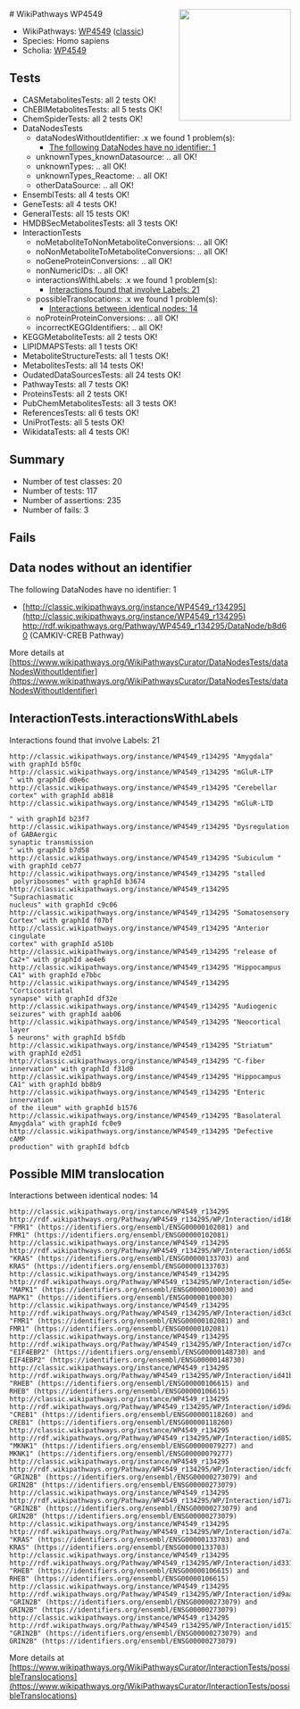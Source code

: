 <img style="float: right; width: 200px" src="https://upload.wikimedia.org/wikipedia/commons/thumb/8/83/Wplogo_with_text_500.png/640px-Wplogo_with_text_500.png" />
# WikiPathways WP4549

* WikiPathways: [WP4549](https://wikipathways.org/pathways/WP4549) ([classic](https://classic.wikipathways.org/instance/WP4549))
* Species: Homo sapiens
* Scholia: [WP4549](https://scholia.toolforge.org/wikipathways/WP4549)
## Tests
* CASMetabolitesTests: all 2 tests OK!
* ChEBIMetabolitesTests: all 5 tests OK!
* ChemSpiderTests: all 2 tests OK!
* DataNodesTests
    * dataNodesWithoutIdentifier: .x we found 1 problem(s):
        * [The following DataNodes have no identifier: 1](#d2d32fa0)
    * unknownTypes_knownDatasource: .. all OK!
    * unknownTypes: .. all OK!
    * unknownTypes_Reactome: .. all OK!
    * otherDataSource: .. all OK!
* EnsemblTests: all 4 tests OK!
* GeneTests: all 4 tests OK!
* GeneralTests: all 15 tests OK!
* HMDBSecMetabolitesTests: all 3 tests OK!
* InteractionTests
    * noMetaboliteToNonMetaboliteConversions: .. all OK!
    * noNonMetaboliteToMetaboliteConversions: .. all OK!
    * noGeneProteinConversions: .. all OK!
    * nonNumericIDs: .. all OK!
    * interactionsWithLabels: .x we found 1 problem(s):
        * [Interactions found that involve Labels: 21](#fe97a8d8)
    * possibleTranslocations: .x we found 1 problem(s):
        * [Interactions between identical nodes: 14](#661ebeee)
    * noProteinProteinConversions: .. all OK!
    * incorrectKEGGIdentifiers: .. all OK!
* KEGGMetaboliteTests: all 2 tests OK!
* LIPIDMAPSTests: all 1 tests OK!
* MetaboliteStructureTests: all 1 tests OK!
* MetabolitesTests: all 14 tests OK!
* OudatedDataSourcesTests: all 24 tests OK!
* PathwayTests: all 7 tests OK!
* ProteinsTests: all 2 tests OK!
* PubChemMetabolitesTests: all 3 tests OK!
* ReferencesTests: all 6 tests OK!
* UniProtTests: all 5 tests OK!
* WikidataTests: all 4 tests OK!


## Summary

* Number of test classes: 20
* Number of tests: 117
* Number of assertions: 235
* Number of fails: 3

## Fails

<a name="d2d32fa0" />

## Data nodes without an identifier

The following DataNodes have no identifier: 1

* [http://classic.wikipathways.org/instance/WP4549_r134295](http://classic.wikipathways.org/instance/WP4549_r134295) http://rdf.wikipathways.org/Pathway/WP4549_r134295/DataNode/b8d60 (CAMKIV-CREB Pathway)


More details at [https://www.wikipathways.org/WikiPathwaysCurator/DataNodesTests/dataNodesWithoutIdentifier](https://www.wikipathways.org/WikiPathwaysCurator/DataNodesTests/dataNodesWithoutIdentifier)

<a name="fe97a8d8" />

## InteractionTests.interactionsWithLabels

Interactions found that involve Labels: 21
```
http://classic.wikipathways.org/instance/WP4549_r134295 "Amygdala" with graphId b5f0c
http://classic.wikipathways.org/instance/WP4549_r134295 "mGluR-LTP
" with graphId d0e6c
http://classic.wikipathways.org/instance/WP4549_r134295 "Cerebellar cortex" with graphId ab818
http://classic.wikipathways.org/instance/WP4549_r134295 "mGluR-LTD

" with graphId b23f7
http://classic.wikipathways.org/instance/WP4549_r134295 "Dysregulation of GABAergic 
synaptic transmission
" with graphId b7d58
http://classic.wikipathways.org/instance/WP4549_r134295 "Subiculum " with graphId ceb77
http://classic.wikipathways.org/instance/WP4549_r134295 "stalled
 polyribosomes" with graphId b3674
http://classic.wikipathways.org/instance/WP4549_r134295 "Suprachiasmatic 
nucleus" with graphId c9c06
http://classic.wikipathways.org/instance/WP4549_r134295 "Somatosensory
Cortex" with graphId f07bf
http://classic.wikipathways.org/instance/WP4549_r134295 "Anterior cingulate 
cortex" with graphId a510b
http://classic.wikipathways.org/instance/WP4549_r134295 "release of Ca2+" with graphId ae4e6
http://classic.wikipathways.org/instance/WP4549_r134295 "Hippocampus 
CA1" with graphId e7bbc
http://classic.wikipathways.org/instance/WP4549_r134295 "Corticostriatal 
synapse" with graphId df32e
http://classic.wikipathways.org/instance/WP4549_r134295 "Audiogenic seizures" with graphId aab06
http://classic.wikipathways.org/instance/WP4549_r134295 "Neocortical layer
5 neurons" with graphId b5fdb
http://classic.wikipathways.org/instance/WP4549_r134295 "Striatum" with graphId e2d51
http://classic.wikipathways.org/instance/WP4549_r134295 "C-fiber innervation" with graphId f31d0
http://classic.wikipathways.org/instance/WP4549_r134295 "Hippocampus CA1" with graphId bb8b9
http://classic.wikipathways.org/instance/WP4549_r134295 "Enteric innervation 
of the ileum" with graphId b1576
http://classic.wikipathways.org/instance/WP4549_r134295 "Basolateral 
Amygdala" with graphId fc0e9
http://classic.wikipathways.org/instance/WP4549_r134295 "Defective 
cAMP 
production" with graphId bdfcb
```

<a name="661ebeee" />

## Possible MIM translocation

Interactions between identical nodes: 14
```
http://classic.wikipathways.org/instance/WP4549_r134295 http://rdf.wikipathways.org/Pathway/WP4549_r134295/WP/Interaction/id186dec8f "FMR1" (https://identifiers.org/ensembl/ENSG00000102081) and 
FMR1" (https://identifiers.org/ensembl/ENSG00000102081)
http://classic.wikipathways.org/instance/WP4549_r134295 http://rdf.wikipathways.org/Pathway/WP4549_r134295/WP/Interaction/id65826470 "KRAS" (https://identifiers.org/ensembl/ENSG00000133703) and 
KRAS" (https://identifiers.org/ensembl/ENSG00000133703)
http://classic.wikipathways.org/instance/WP4549_r134295 http://rdf.wikipathways.org/Pathway/WP4549_r134295/WP/Interaction/id5e4da64f "MAPK1" (https://identifiers.org/ensembl/ENSG00000100030) and 
MAPK1" (https://identifiers.org/ensembl/ENSG00000100030)
http://classic.wikipathways.org/instance/WP4549_r134295 http://rdf.wikipathways.org/Pathway/WP4549_r134295/WP/Interaction/id3c0843cf "FMR1" (https://identifiers.org/ensembl/ENSG00000102081) and 
FMR1" (https://identifiers.org/ensembl/ENSG00000102081)
http://classic.wikipathways.org/instance/WP4549_r134295 http://rdf.wikipathways.org/Pathway/WP4549_r134295/WP/Interaction/id7ceedc8c "EIF4EBP2" (https://identifiers.org/ensembl/ENSG00000148730) and 
EIF4EBP2" (https://identifiers.org/ensembl/ENSG00000148730)
http://classic.wikipathways.org/instance/WP4549_r134295 http://rdf.wikipathways.org/Pathway/WP4549_r134295/WP/Interaction/id41bbefae "RHEB" (https://identifiers.org/ensembl/ENSG00000106615) and 
RHEB" (https://identifiers.org/ensembl/ENSG00000106615)
http://classic.wikipathways.org/instance/WP4549_r134295 http://rdf.wikipathways.org/Pathway/WP4549_r134295/WP/Interaction/id9daeda7b "CREB1" (https://identifiers.org/ensembl/ENSG00000118260) and 
CREB1" (https://identifiers.org/ensembl/ENSG00000118260)
http://classic.wikipathways.org/instance/WP4549_r134295 http://rdf.wikipathways.org/Pathway/WP4549_r134295/WP/Interaction/id8522480f "MKNK1" (https://identifiers.org/ensembl/ENSG00000079277) and 
MKNK1" (https://identifiers.org/ensembl/ENSG00000079277)
http://classic.wikipathways.org/instance/WP4549_r134295 http://rdf.wikipathways.org/Pathway/WP4549_r134295/WP/Interaction/idcfdaba90 "GRIN2B" (https://identifiers.org/ensembl/ENSG00000273079) and 
GRIN2B" (https://identifiers.org/ensembl/ENSG00000273079)
http://classic.wikipathways.org/instance/WP4549_r134295 http://rdf.wikipathways.org/Pathway/WP4549_r134295/WP/Interaction/id71a70594 "GRIN2B" (https://identifiers.org/ensembl/ENSG00000273079) and 
GRIN2B" (https://identifiers.org/ensembl/ENSG00000273079)
http://classic.wikipathways.org/instance/WP4549_r134295 http://rdf.wikipathways.org/Pathway/WP4549_r134295/WP/Interaction/id7a1b768e "KRAS" (https://identifiers.org/ensembl/ENSG00000133703) and 
KRAS" (https://identifiers.org/ensembl/ENSG00000133703)
http://classic.wikipathways.org/instance/WP4549_r134295 http://rdf.wikipathways.org/Pathway/WP4549_r134295/WP/Interaction/id3315d84f "RHEB" (https://identifiers.org/ensembl/ENSG00000106615) and 
RHEB" (https://identifiers.org/ensembl/ENSG00000106615)
http://classic.wikipathways.org/instance/WP4549_r134295 http://rdf.wikipathways.org/Pathway/WP4549_r134295/WP/Interaction/id9aa2e278 "GRIN2B" (https://identifiers.org/ensembl/ENSG00000273079) and 
GRIN2B" (https://identifiers.org/ensembl/ENSG00000273079)
http://classic.wikipathways.org/instance/WP4549_r134295 http://rdf.wikipathways.org/Pathway/WP4549_r134295/WP/Interaction/id1531d62a "GRIN2B" (https://identifiers.org/ensembl/ENSG00000273079) and 
GRIN2B" (https://identifiers.org/ensembl/ENSG00000273079)
```

More details at [https://www.wikipathways.org/WikiPathwaysCurator/InteractionTests/possibleTranslocations](https://www.wikipathways.org/WikiPathwaysCurator/InteractionTests/possibleTranslocations)

